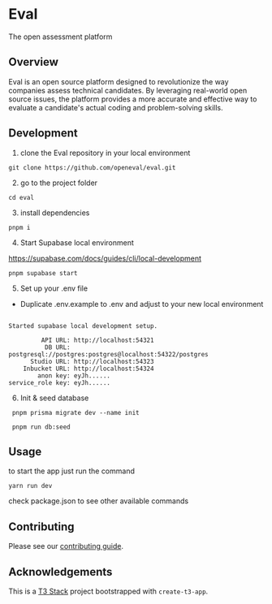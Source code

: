 # Eval

The open assessment platform

## Overview

Eval is an open source platform designed to revolutionize the way companies assess technical candidates. By leveraging real-world open source issues, the platform provides a more accurate and effective way to evaluate a candidate's actual coding and problem-solving skills.

## Development

1.  clone the Eval repository in your local environment

```
git clone https://github.com/openeval/eval.git
```

2. go to the project folder

```
cd eval
```

3. install dependencies

```
pnpm i
```

4. Start Supabase local environment

https://supabase.com/docs/guides/cli/local-development

```
pnpm supabase start

```

5. Set up your .env file

- Duplicate .env.example to .env and adjust to your new local environment

```

Started supabase local development setup.

         API URL: http://localhost:54321
          DB URL: postgresql://postgres:postgres@localhost:54322/postgres
      Studio URL: http://localhost:54323
    Inbucket URL: http://localhost:54324
        anon key: eyJh......
service_role key: eyJh......

```

6. Init & seed database

```
 pnpm prisma migrate dev --name init
```

```
 pnpm run db:seed

```

## Usage

to start the app just run the command

```
yarn run dev
```

check package.json to see other available commands

## Contributing

Please see our [contributing guide](/CONTRIBUTING.md).

## Acknowledgements

This is a [T3 Stack](https://create.t3.gg/) project bootstrapped with `create-t3-app`.
